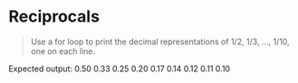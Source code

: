 # Reciprocals 
>Use a for loop to print the decimal representations of 1/2, 1/3, ..., 1/10, one on each line.

Expected output:
0.50
0.33
0.25
0.20
0.17
0.14
0.12
0.11
0.10